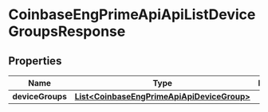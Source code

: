 
# CoinbaseEngPrimeApiApiListDeviceGroupsResponse

## Properties
Name | Type | Description | Notes
------------ | ------------- | ------------- | -------------
**deviceGroups** | [**List&lt;CoinbaseEngPrimeApiApiDeviceGroup&gt;**](CoinbaseEngPrimeApiApiDeviceGroup.md) |  |  [optional]



